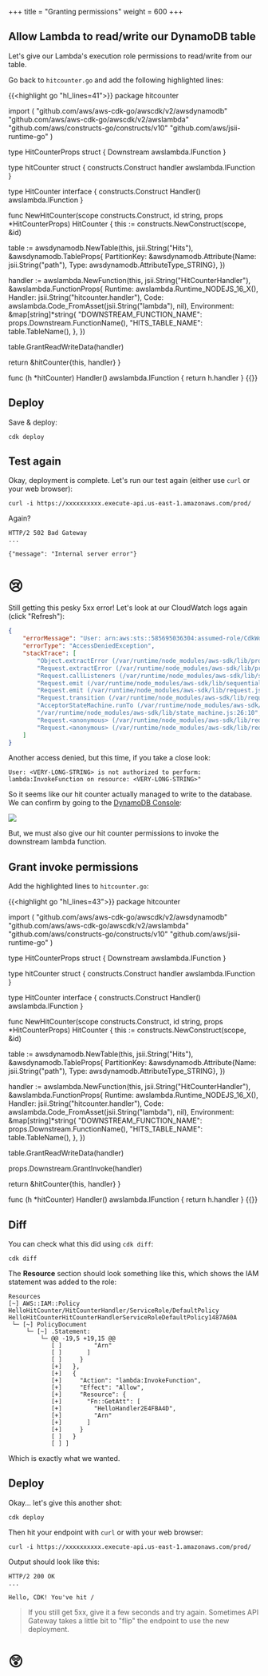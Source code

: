 +++
title = "Granting permissions"
weight = 600
+++

## Allow Lambda to read/write our DynamoDB table

Let's give our Lambda's execution role permissions to read/write from our table.

Go back to `hitcounter.go` and add the following highlighted lines:

{{<highlight go "hl_lines=41">}}
package hitcounter

import (
  "github.com/aws/aws-cdk-go/awscdk/v2/awsdynamodb"
  "github.com/aws/aws-cdk-go/awscdk/v2/awslambda"
  "github.com/aws/constructs-go/constructs/v10"
  "github.com/aws/jsii-runtime-go"
)

type HitCounterProps struct {
  Downstream awslambda.IFunction
}

type hitCounter struct {
  constructs.Construct
  handler awslambda.IFunction
}

type HitCounter interface {
  constructs.Construct
  Handler() awslambda.IFunction
}

func NewHitCounter(scope constructs.Construct, id string, props *HitCounterProps) HitCounter {
  this := constructs.NewConstruct(scope, &id)

  table := awsdynamodb.NewTable(this, jsii.String("Hits"), &awsdynamodb.TableProps{
    PartitionKey: &awsdynamodb.Attribute{Name: jsii.String("path"), Type: awsdynamodb.AttributeType_STRING},
  })

  handler := awslambda.NewFunction(this, jsii.String("HitCounterHandler"), &awslambda.FunctionProps{
    Runtime: awslambda.Runtime_NODEJS_16_X(),
    Handler: jsii.String("hitcounter.handler"),
    Code:    awslambda.Code_FromAsset(jsii.String("lambda"), nil),
    Environment: &map[string]*string{
      "DOWNSTREAM_FUNCTION_NAME": props.Downstream.FunctionName(),
      "HITS_TABLE_NAME":          table.TableName(),
    },
  })

  table.GrantReadWriteData(handler)

  return &hitCounter{this, handler}
}

func (h *hitCounter) Handler() awslambda.IFunction {
  return h.handler
}
{{</highlight>}}

## Deploy

Save & deploy:

```
cdk deploy
```

## Test again

Okay, deployment is complete. Let's run our test again (either use `curl` or
your web browser):

```
curl -i https://xxxxxxxxxx.execute-api.us-east-1.amazonaws.com/prod/
```

Again?

```
HTTP/2 502 Bad Gateway
...

{"message": "Internal server error"}
```

# 😢

Still getting this pesky 5xx error! Let's look at our CloudWatch logs again
(click "Refresh"):

```json
{
    "errorMessage": "User: arn:aws:sts::585695036304:assumed-role/CdkWorkshopStack-HelloHitCounterHitCounterHandlerS-TU5M09L1UBID/CdkWorkshopStack-HelloHitCounterHitCounterHandlerD-144HVUNEWRWEO is not authorized to perform: lambda:InvokeFunction on resource: arn:aws:lambda:us-east-1:585695036304:function:CdkWorkshopStack-HelloHandler2E4FBA4D-149MVAO4969O7",
    "errorType": "AccessDeniedException",
    "stackTrace": [
        "Object.extractError (/var/runtime/node_modules/aws-sdk/lib/protocol/json.js:48:27)",
        "Request.extractError (/var/runtime/node_modules/aws-sdk/lib/protocol/rest_json.js:52:8)",
        "Request.callListeners (/var/runtime/node_modules/aws-sdk/lib/sequential_executor.js:105:20)",
        "Request.emit (/var/runtime/node_modules/aws-sdk/lib/sequential_executor.js:77:10)",
        "Request.emit (/var/runtime/node_modules/aws-sdk/lib/request.js:683:14)",
        "Request.transition (/var/runtime/node_modules/aws-sdk/lib/request.js:22:10)",
        "AcceptorStateMachine.runTo (/var/runtime/node_modules/aws-sdk/lib/state_machine.js:14:12)",
        "/var/runtime/node_modules/aws-sdk/lib/state_machine.js:26:10",
        "Request.<anonymous> (/var/runtime/node_modules/aws-sdk/lib/request.js:38:9)",
        "Request.<anonymous> (/var/runtime/node_modules/aws-sdk/lib/request.js:685:12)"
    ]
}
```

Another access denied, but this time, if you take a close look:

```
User: <VERY-LONG-STRING> is not authorized to perform: lambda:InvokeFunction on resource: <VERY-LONG-STRING>"
```

So it seems like our hit counter actually managed to write to the database. We can confirm by
going to the [DynamoDB Console](https://console.aws.amazon.com/dynamodb/home):

![](./logs5.png)

But, we must also give our hit counter permissions to invoke the downstream lambda function.

## Grant invoke permissions

Add the highlighted lines to `hitcounter.go`:

{{<highlight go "hl_lines=43">}}
package hitcounter

import (
  "github.com/aws/aws-cdk-go/awscdk/v2/awsdynamodb"
  "github.com/aws/aws-cdk-go/awscdk/v2/awslambda"
  "github.com/aws/constructs-go/constructs/v10"
  "github.com/aws/jsii-runtime-go"
)

type HitCounterProps struct {
  Downstream awslambda.IFunction
}

type hitCounter struct {
  constructs.Construct
  handler awslambda.IFunction
}

type HitCounter interface {
  constructs.Construct
  Handler() awslambda.IFunction
}

func NewHitCounter(scope constructs.Construct, id string, props *HitCounterProps) HitCounter {
  this := constructs.NewConstruct(scope, &id)

  table := awsdynamodb.NewTable(this, jsii.String("Hits"), &awsdynamodb.TableProps{
    PartitionKey: &awsdynamodb.Attribute{Name: jsii.String("path"), Type: awsdynamodb.AttributeType_STRING},
  })

  handler := awslambda.NewFunction(this, jsii.String("HitCounterHandler"), &awslambda.FunctionProps{
    Runtime: awslambda.Runtime_NODEJS_16_X(),
    Handler: jsii.String("hitcounter.handler"),
    Code:    awslambda.Code_FromAsset(jsii.String("lambda"), nil),
    Environment: &map[string]*string{
      "DOWNSTREAM_FUNCTION_NAME": props.Downstream.FunctionName(),
      "HITS_TABLE_NAME":          table.TableName(),
    },
  })

  table.GrantReadWriteData(handler)

  props.Downstream.GrantInvoke(handler)

  return &hitCounter{this, handler}
}

func (h *hitCounter) Handler() awslambda.IFunction {
  return h.handler
}
{{</highlight>}}

## Diff

You can check what this did using `cdk diff`:

```
cdk diff
```

The **Resource** section should look something like this,
which shows the IAM statement was added to the role:

```
Resources
[~] AWS::IAM::Policy HelloHitCounter/HitCounterHandler/ServiceRole/DefaultPolicy HelloHitCounterHitCounterHandlerServiceRoleDefaultPolicy1487A60A
 └─ [~] PolicyDocument
     └─ [~] .Statement:
         └─ @@ -19,5 +19,15 @@
            [ ]         "Arn"
            [ ]       ]
            [ ]     }
            [+]   },
            [+]   {
            [+]     "Action": "lambda:InvokeFunction",
            [+]     "Effect": "Allow",
            [+]     "Resource": {
            [+]       "Fn::GetAtt": [
            [+]         "HelloHandler2E4FBA4D",
            [+]         "Arn"
            [+]       ]
            [+]     }
            [ ]   }
            [ ] ]
```

Which is exactly what we wanted.

## Deploy

Okay... let's give this another shot:

```
cdk deploy
```

Then hit your endpoint with `curl` or with your web browser:

```
curl -i https://xxxxxxxxxx.execute-api.us-east-1.amazonaws.com/prod/
```

Output should look like this:

```
HTTP/2 200 OK
...

Hello, CDK! You've hit /
```

> If you still get 5xx, give it a few seconds and try again. Sometimes API
Gateway takes a little bit to "flip" the endpoint to use the new deployment.

# 😲
